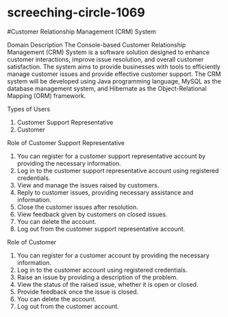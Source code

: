 # screeching-circle-1069

#Customer Relationship Management (CRM) System

Domain Description
The Console-based Customer Relationship Management (CRM) System is a software solution designed to enhance customer interactions, improve issue resolution, and overall customer satisfaction. The system aims to provide businesses with tools to efficiently manage customer issues and provide effective customer support. The CRM system will be developed using Java programming language, MySQL as the database management system, and Hibernate as the Object-Relational Mapping (ORM) framework.

Types of Users
1. Customer Support Representative
2. Customer

Role of Customer Support Representative
1. You can register for a customer support representative account by providing the necessary information.
2. Log in to the customer support representative account using registered credentials.
3. View and manage the issues raised by customers.
4. Reply to customer issues, providing necessary assistance and information.
5. Close the customer issues after resolution.
6. View feedback given by customers on closed issues.
7. You can delete the account.
8. Log out from the customer support representative account.

Role of Customer
1. You can register for a customer account by providing the necessary information.
2. Log in to the customer account using registered credentials.
3. Raise an issue by providing a description of the problem.
4. View the status of the raised issue, whether it is open or closed.
5. Provide feedback once the issue is closed.
6. You can delete the account.
7. Log out from the customer account.


